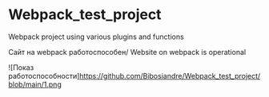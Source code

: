 # Webpack_test_project
Webpack project using various plugins and functions

Сайт на webpack работоспособен/
Website on webpack is operational

![Показ работоспособности]https://github.com/Bibosiandre/Webpack_test_project/blob/main/1.png
